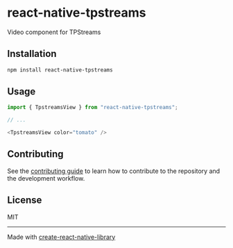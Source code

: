 # react-native-tpstreams

Video component for TPStreams

## Installation

```sh
npm install react-native-tpstreams
```

## Usage


```js
import { TpstreamsView } from "react-native-tpstreams";

// ...

<TpstreamsView color="tomato" />
```


## Contributing

See the [contributing guide](CONTRIBUTING.md) to learn how to contribute to the repository and the development workflow.

## License

MIT

---

Made with [create-react-native-library](https://github.com/callstack/react-native-builder-bob)

